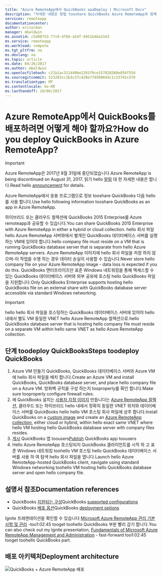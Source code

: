 ```yaml
---
title: "Azure RemoteApp에서 QuickBooks aaaDeploy | Microsoft Docs"
description: "자세한 내용은 방법 tooshare QuickBooks Azure RemoteApp과 함께 합니다."
services: remoteapp
documentationcenter: 
author: ericorman
manager: mbaldwin
ms.assetid: c5d00753-77c0-4f0d-a5df-9451b46a31d3
ms.service: remoteapp
ms.workload: compute
ms.tgt_pltfrm: na
ms.devlang: na
ms.topic: article
ms.date: 04/26/2017
ms.author: mbaldwin
ms.openlocfilehash: c21b1ac311449be2281f9ce157828260e856f55d
ms.sourcegitcommit: 523283cc1b3c37c428e77850964dc1c33742c5f0
ms.translationtype: MT
ms.contentlocale: ko-KR
ms.lasthandoff: 10/06/2017
---
```

# <a name="how-do-you-deploy-quickbooks-in-azure-remoteapp"></a><span data-ttu-id="dace9-103">Azure RemoteApp에서 QuickBooks를 배포하려면 어떻게 해야 할까요?</span><span class="sxs-lookup"><span data-stu-id="dace9-103">How do you deploy QuickBooks in Azure RemoteApp?</span></span>
> [!IMPORTANT]
> <span data-ttu-id="dace9-104">Azure RemoteApp은 2017년 8월 31일에 중단되었습니다.</span><span class="sxs-lookup"><span data-stu-id="dace9-104">Azure RemoteApp is being discontinued on August 31, 2017.</span></span> <span data-ttu-id="dace9-105">읽기 hello [알림](https://go.microsoft.com/fwlink/?linkid=821148) 대 한 자세한 내용은 합니다.</span><span class="sxs-lookup"><span data-stu-id="dace9-105">Read hello [announcement](https://go.microsoft.com/fwlink/?linkid=821148) for details.</span></span>
> 
> 

<span data-ttu-id="dace9-106">Azure RemoteApp에서 응용 프로그램으로 정보 tooshare QuickBooks 다음 hello를 사용 합니다.</span><span class="sxs-lookup"><span data-stu-id="dace9-106">Use hello following information tooshare QuickBooks as an app in Azure RemoteApp.</span></span>

<span data-ttu-id="dace9-107">하이브리드 또는 클라우드 컬렉션에 QuickBooks 2015 Enterprise를 Azure remoteapp과 공유할 수 있습니다.</span><span class="sxs-lookup"><span data-stu-id="dace9-107">You can share QuickBooks 2015 Enterprise with Azure RemoteApp in either a hybrid or cloud collection.</span></span> <span data-ttu-id="dace9-108">hello 회사 파일 hello Azure RemoteApp 서버와에서 별개인 QuickBooks 데이터베이스 서버를 실행 하는 VM에 있어야 합니다.</span><span class="sxs-lookup"><span data-stu-id="dace9-108">hello company file must reside on a VM that is running QuickBooks database server that is separate from hello Azure RemoteApp servers.</span></span> <span data-ttu-id="dace9-109">Azure RemoteApp 이미지에 hello 회사 파일을 저장 하지 않으며-이 작업을 수행 하는 경우 데이터 손실이 사용할 수 있습니다.</span><span class="sxs-lookup"><span data-stu-id="dace9-109">Never store hello company file on your Azure RemoteApp image - data loss is expected if you do this.</span></span> <span data-ttu-id="dace9-110">QuickBooks 엔터프라이즈만 표준 Windows 네트워킹을 통해 액세스할 수 있는 QuickBooks 데이터베이스 서버와 외부 공유에 호스팅 hello QuickBooks 파일을 지원합니다.</span><span class="sxs-lookup"><span data-stu-id="dace9-110">Only QuickBooks Enterprise supports hosting hello QuickBooks file on an external share with QuickBooks database server accessible via standard Windows networking.</span></span>   

> [!IMPORTANT]
> <span data-ttu-id="dace9-111">hello hello 회사 파일을 호스팅하는 QuickBooks 데이터베이스 서버에 있어야 hello 내에서 별도 VM 동일한 VNET hello Azure RemoteApp 컬렉션으로.</span><span class="sxs-lookup"><span data-stu-id="dace9-111">hello QuickBooks database server that is hosting hello company file must reside on a separate VM within hello same VNET as hello Azure RemoteApp collection.</span></span>  
> 
> 

## <a name="steps-toodeploy-quickbooks"></a><span data-ttu-id="dace9-112">단계 toodeploy QuickBooks</span><span class="sxs-lookup"><span data-stu-id="dace9-112">Steps toodeploy QuickBooks</span></span>
1. <span data-ttu-id="dace9-113">Azure VM 만들기 QuickBooks, QuickBooks 데이터베이스 서버와 Azure VM에 hello 회사 파일을 배치 합니다.</span><span class="sxs-lookup"><span data-stu-id="dace9-113">Create an Azure VM and install QuickBooks, QuickBooks database server, and place hello company file on a Azure VM.</span></span>  <span data-ttu-id="dace9-114">방화벽 규칙을 구성 하는지 tooproperly를 확인 합니다.</span><span class="sxs-lookup"><span data-stu-id="dace9-114">Make sure tooproperly configure firewall rules.</span></span>
2. <span data-ttu-id="dace9-115">에 QuickBooks 설치는 [사용자 지정 이미지](remoteapp-imageoptions.md) 만듭니다는 [Azure RemoteApp 컬렉션](remoteapp-collections.md), 클라우드 또는 하이브리드 hello 내에서 정확히 동일한 VNET 위치와 데이터베이스 서버를 QuickBooks hello hello VM 호스팅 회사 파일에 상주 합니다.</span><span class="sxs-lookup"><span data-stu-id="dace9-115">Install QuickBooks on a [custom image](remoteapp-imageoptions.md) and create an [Azure RemoteApp collection](remoteapp-collections.md), either cloud or hybrid, within hello exact same VNET where hello VM hosting hello QuickBooks database server with company files resides.</span></span> 
3. <span data-ttu-id="dace9-116">[게시](remoteapp-publish.md) QuickBooks 앱 toousers</span><span class="sxs-lookup"><span data-stu-id="dace9-116">[Publish](remoteapp-publish.md) QuickBooks app toousers</span></span>
4. <span data-ttu-id="dace9-117">Hello Azure RemoteApp 호스팅되지 QuickBooks 클라이언트를 시작 하 고 표준 Windows 네트워킹 toohello VM 호스팅 hello QuickBooks 데이터베이스 서버를 사용 하 여 탐색 hello 회사 파일을 엽니다.</span><span class="sxs-lookup"><span data-stu-id="dace9-117">Launch hello Azure RemoteApp-hosted QuickBooks client, navigate using standard Windows networking toohello VM hosting hello QuickBooks database server and open hello company file.</span></span> 

## <a name="documentation-references"></a><span data-ttu-id="dace9-118">설명서 참조</span><span class="sxs-lookup"><span data-stu-id="dace9-118">Documentation references</span></span>
* <span data-ttu-id="dace9-119">QuickBooks [지원되는 구성](http://enterprisesuite.intuit.com/products/enterprise-solutions/technical/#top)</span><span class="sxs-lookup"><span data-stu-id="dace9-119">QuickBooks [supported configurations](http://enterprisesuite.intuit.com/products/enterprise-solutions/technical/#top)</span></span>
* <span data-ttu-id="dace9-120">QuickBooks [배포 옵션](http://enterprisesuite.intuit.com/everythingenterprise/launchpad/new-user/)</span><span class="sxs-lookup"><span data-stu-id="dace9-120">QuickBooks [deployment options](http://enterprisesuite.intuit.com/everythingenterprise/launchpad/new-user/)</span></span>

<span data-ttu-id="dace9-121">Ignite 프레젠테이션을 확인할 수 있습니다 [Microsoft Azure RemoteApp 관리 기본 사항 및 관리](https://channel9.msdn.com/Events/Ignite/2015/BRK3868) -too1:02:45 tooget toohello QuickBooks 부분 빨리 감기 합니다.</span><span class="sxs-lookup"><span data-stu-id="dace9-121">You can also check out my Ignite presentation, [Fundamentals of Microsoft Azure RemoteApp Management and Administration](https://channel9.msdn.com/Events/Ignite/2015/BRK3868) - fast-forward too1:02:45 tooget toohello QuickBooks part.</span></span>

## <a name="deployment-architecture"></a><span data-ttu-id="dace9-122">배포 아키텍처</span><span class="sxs-lookup"><span data-stu-id="dace9-122">Deployment architecture</span></span>
![QuickBooks + Azure RemoteApp 배포](./media/remoteapp-quickbooks/ra-quickbooks.png)

